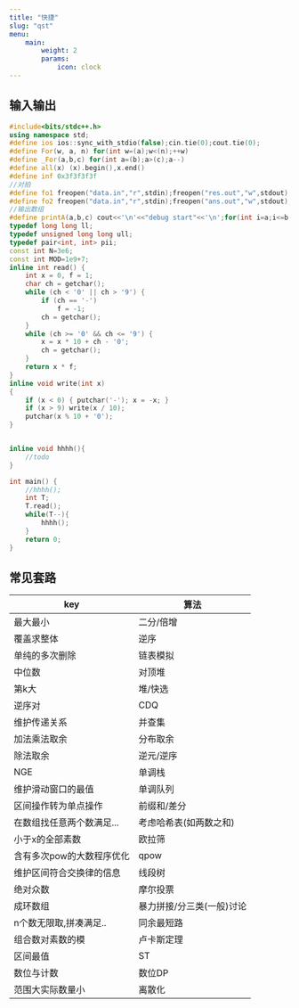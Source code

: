 ```yaml
---
title: "快捷"
slug: "qst"
menu:
    main: 
        weight: 2
        params:
            icon: clock
---
```

## 输入输出
```cpp
#include<bits/stdc++.h>
using namespace std;
#define ios ios::sync_with_stdio(false);cin.tie(0);cout.tie(0);
#define For(w, a, n) for(int w=(a);w<(n);++w)
#define _For(a,b,c) for(int a=(b);a>(c);a--)
#define all(x) (x).begin(),x.end()
#define inf 0x3f3f3f3f
//对拍
#define fo1 freopen("data.in","r",stdin);freopen("res.out","w",stdout);
#define fo2 freopen("data.in","r",stdin);freopen("ans.out","w",stdout);
//输出数组
#define printA(a,b,c) cout<<'\n'<<"debug start"<<'\n';for(int i=a;i<=b;i++){cout<<c[i]<<' ';}cout<<'\n'<<"debug over"<<'\n'<<'\n';
typedef long long ll;
typedef unsigned long long ull;
typedef pair<int, int> pii;
const int N=3e6;
const int MOD=1e9+7;
inline int read() {
    int x = 0, f = 1;
    char ch = getchar();
    while (ch < '0' || ch > '9') {
        if (ch == '-')
            f = -1;
        ch = getchar();
    }
    while (ch >= '0' && ch <= '9') {
        x = x * 10 + ch - '0';
        ch = getchar();
    }
    return x * f;
}
inline void write(int x)
{
    if (x < 0) { putchar('-'); x = -x; }
    if (x > 9) write(x / 10);
    putchar(x % 10 + '0');
}


inline void hhhh(){
    //todo
}

int main() {
    //hhhh();
    int T;
    T.read();
    while(T--){
        hhhh();
    }
    return 0;
}
```
## 常见套路
|key|算法|
|-----|-----|
|最大最小  |  二分/倍增|
|覆盖求整体 | 逆序|
|单纯的多次删除   |   链表模拟|
|中位数   |   对顶堆|
|第k大   |    堆/快选|
|逆序对    |    CDQ|
|维护传递关系  |  并查集|
|加法乘法取余| 分布取余|
|除法取余  |  逆元/逆序|
|NGE   |     单调栈|
| 维护滑动窗口的最值 |  单调队列|
| 区间操作转为单点操作|前缀和/差分|
|在数组找任意两个数满足...|考虑哈希表(如两数之和)|
|小于x的全部素数|欧拉筛|
|含有多次pow的大数程序优化|qpow|
|维护区间符合交换律的信息|线段树|
|绝对众数|摩尔投票|
|成环数组|暴力拼接/分三类(一般)讨论|
|n个数无限取,拼凑满足..|同余最短路|
|组合数对素数的模|卢卡斯定理|
|区间最值|ST|
|数位与计数|数位DP|
|范围大实际数量小|离散化|

